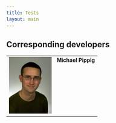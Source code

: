 ```yaml
---
title: Tests
layout: main
---
```



Corresponding developers
------------------------

<table><tr>
  <td>
    <img src='files/pic/mpip_2008_150x200px.jpg' alt='Picture of Michael Pippig' height="150" border='0'/>
    <a id="mpip"></a>
  </td><td valign="top">
    <b>Michael Pippig</b><br />
  </td>
</tr></table>

<!---
<table><tr>
  <td>
    <img src='files/pic/mpip_2008_150x200px.jpg' alt='Picture of Michael Pippig' height="150" border='0'/>
    <a id="mpip"></a>
  </td><td valign="top">
    <b>Michael Pippig</b><br />
    <table><tr>
      <td> Affiliation </td>
      <td> Chemnitz University of Technology </td>
    </tr><tr>
      <td> Email </td>
      <td> <a href="mailto:michael.pippig@mathematik.tu-chemnitz.de">michael.pippig@mathematik.tu-chemnitz.de</a> </td>
    </tr><tr>
      <td> Homepage </td>
      <td> <a href="www.tu-chemnitz.de/~mpip">www.tu-chemnitz.de/~mpip</td>
    </tr></table>
    Michael is the corresponding developer of the P<sup>2</sup>NFFT method.
  </td>
</tr></table>
-->


<!---
* M. Pippig and D. Potts:
**Parallel Three-Dimensional Nonequispaced Fast Fourier Transforms and Their Application to Particle Simulation**,
SIAM J. Sci. Comput., accepted, 2013. 
[![PDF](./files/pic/icon_pdf_32x32.png "Download PDF file")](http://www-user.tu-chemnitz.de/~potts/paper/pnfft.pdf)
[![BibTeX](./files/pic/icon_bibtex_32x32.png "Download BibTeX entry")](./files/bibtex/PiPo13.bib)

* M. Pippig and D. Potts:
**Parallel Three-Dimensional Nonequispaced Fast Fourier Transforms and Their Application to Particle Simulation**,
SIAM J. Sci. Comput., accepted, 2013. 
[<img src="./files/pic/icon_pdf_32x32.png" title="Download BibTeX file" alt="PDF" width="22" border="0" />](http://www-user.tu-chemnitz.de/~potts/paper/pnfft.pdf)
[<img src="./files/pic/icon_bibtex_32x32.png" title="Download BibTeX file" alt="BibTeX" width="22" border="0" />](./files/bibtex/PiPo13.bib)

* <table border="0" style='valign:bottom;border:0;border-spacing:0px;cellpadding:0px;'><tr>
  <td style='vertical-align:top; text-align:justify; padding-right:1em;'>
    M. Pippig and D. Potts: <b>Parallel Three-Dimensional Nonequispaced Fast Fourier Transforms and Their Application to Particle Simulation</b><br />
    SIAM J. Sci. Comput., accepted, 2013.
  </td>
  <td style='width:32px;padding-right:4px;'><a href='http://www-user.tu-chemnitz.de/~potts/paper/pnfft.pdf'><img src='files/pic/icon_pdf_32x32.png' alt='download PDF' border='0'/></a></td>
  <td style='width:32px'><a href='files/bibtex/PiPo13.bib'><img src='files/pic/icon_bibtex_32x32.png' alt='download BibTeX' border='0'/></a></td>
</tr></table>

<table border="0" margin="0" style='margin:0;border:0;border-spacing:0px;cellpadding:0px;'><tr>
  <td style='vertical-align:top; text-align:justify; padding-right:1em;'><ul margin="0" style='margin:0;'><li>
    M. Pippig and D. Potts: <b>Parallel Three-Dimensional Nonequispaced Fast Fourier Transforms and Their Application to Particle Simulation</b><br />
    SIAM J. Sci. Comput., accepted, 2013.
  </li></ul></td>
  <td style='width:32px;padding-right:4px;'><a href='http://www-user.tu-chemnitz.de/~potts/paper/pnfft.pdf'><img src='files/pic/icon_pdf_32x32.png' alt='download PDF' border='0'/></a></td>
  <td style='width:32px'><a href='files/bibtex/PiPo13.bib'><img src='files/pic/icon_bibtex_32x32.png' alt='download BibTeX' border='0'/></a></td>
</tr></table>

-->

